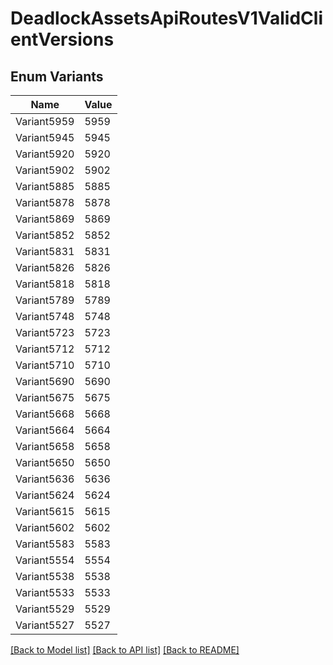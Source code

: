 # DeadlockAssetsApiRoutesV1ValidClientVersions

## Enum Variants

| Name | Value |
|---- | -----|
| Variant5959 | 5959 |
| Variant5945 | 5945 |
| Variant5920 | 5920 |
| Variant5902 | 5902 |
| Variant5885 | 5885 |
| Variant5878 | 5878 |
| Variant5869 | 5869 |
| Variant5852 | 5852 |
| Variant5831 | 5831 |
| Variant5826 | 5826 |
| Variant5818 | 5818 |
| Variant5789 | 5789 |
| Variant5748 | 5748 |
| Variant5723 | 5723 |
| Variant5712 | 5712 |
| Variant5710 | 5710 |
| Variant5690 | 5690 |
| Variant5675 | 5675 |
| Variant5668 | 5668 |
| Variant5664 | 5664 |
| Variant5658 | 5658 |
| Variant5650 | 5650 |
| Variant5636 | 5636 |
| Variant5624 | 5624 |
| Variant5615 | 5615 |
| Variant5602 | 5602 |
| Variant5583 | 5583 |
| Variant5554 | 5554 |
| Variant5538 | 5538 |
| Variant5533 | 5533 |
| Variant5529 | 5529 |
| Variant5527 | 5527 |


[[Back to Model list]](../README.md#documentation-for-models) [[Back to API list]](../README.md#documentation-for-api-endpoints) [[Back to README]](../README.md)


